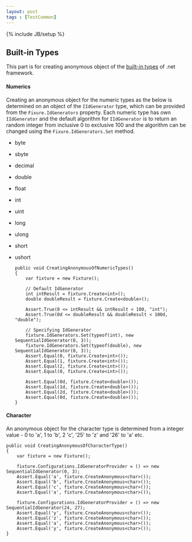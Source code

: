 ```yaml
---
layout: post
tags : [TestCommon]
---
```

{% include JB/setup %}

Built-in Types
--------------
This part is for creating anonymous object of the [built-in types][] of .net framework.

#### Numerics ####
Creating an anonymous object for the numeric types as the below is determined
on an object of the `IIdGenerator` type,
which can be provided from the `Fixure.IdGenerators` property.
Each numeric type has own `IIdGenerator`
and the default algorithm for `IIdGenerator` is to return an random integer from inclusive 0 to exclusive 100
and the algorithm can be changed using the `Fixure.IdGenerators.Set` method.
*   byte
*   sbyte
*   decimal
*   double
*   float
*   int
*   uint
*   long
*   ulong
*   short
*   ushort

		public void CreatingAnonymousOfNumericTypes()
		{
		    var fixture = new Fixture();

		    // Default IdGenerator
		    int intResult = fixture.Create<int>();
		    double doubleResult = fixture.Create<double>();

		    Assert.True(0 <= intResult && intResult < 100, "int");
		    Assert.True(0d <= doubleResult && doubleResult < 100d, "double");

		    // Specifying IdGenerator
		    fixture.IdGenerators.Set(typeof(int), new SequentialIdGenerator(0, 3));
		    fixture.IdGenerators.Set(typeof(double), new SequentialIdGenerator(0, 3));
		    Assert.Equal(0, fixture.Create<int>());
		    Assert.Equal(1, fixture.Create<int>());
		    Assert.Equal(2, fixture.Create<int>());
		    Assert.Equal(0, fixture.Create<int>());

		    Assert.Equal(0d, fixture.Create<double>());
		    Assert.Equal(1d, fixture.Create<double>());
		    Assert.Equal(2d, fixture.Create<double>());
		    Assert.Equal(0d, fixture.Create<double>());
		}


#### Character ####
An anonymous object for the character type is determined from a integer value -
0 to 'a', 1 to 'b', 2 'c', '25' to 'z' and '26' to 'a' etc.



	public void CreatingAnonymousOfCharacterType()
	{
		var fixture = new Fixture();

		fixture.Configurations.IdGeneratorProvider = () => new SequentialIdGenerator(0, 3);
		Assert.Equal('a', fixture.CreateAnonymous<char>());
		Assert.Equal('b', fixture.CreateAnonymous<char>());
		Assert.Equal('c', fixture.CreateAnonymous<char>());
		Assert.Equal('a', fixture.CreateAnonymous<char>());

		fixture.Configurations.IdGeneratorProvider = () => new SequentialIdGenerator(24, 27);
		Assert.Equal('y', fixture.CreateAnonymous<char>());
		Assert.Equal('z', fixture.CreateAnonymous<char>());
		Assert.Equal('a', fixture.CreateAnonymous<char>());
		Assert.Equal('y', fixture.CreateAnonymous<char>());
	}

[Built-in types]: http://msdn.microsoft.com/en-us/library/ya5y69ds(v=vs.80).aspx
[Moq]: http://code.google.com/p/moq/

